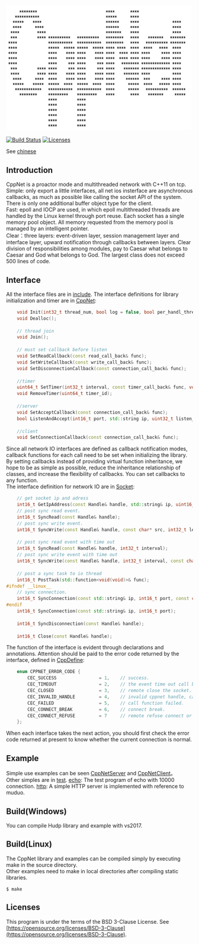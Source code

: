<p align="left"><img width="500" src="./doc/image/logo.png" alt="cppnet logo"></p>

<p align="left">
    <a href="https://travis-ci.org/caozhiyi/CppNet"><img src="https://travis-ci.org/caozhiyi/CppNet.svg?branch=master" alt="Build Status"></a>
    <a href="https://opensource.org/licenses/BSD-3-Clause"><img src="https://img.shields.io/badge/license-bsd-orange.svg" alt="Licenses"></a>
</p> 

See [chinese](/README_cn.md) 
## Introduction

CppNet is a proactor mode and multithreaded network with C++11 on tcp.   
 Simple: only export a little interfaces, all net ios insterface are asynchronous callbacks, as much as possible like calling the socket API of the system. There is only one additional buffer object type for the client.       
 Fast: epoll and IOCP are used, in which epoll multithreaded threads are handled by the Linux kernel through port reuse. Each socket has a single memory pool object. All memory requested from the memory pool is managed by an intelligent pointer.    
 Clear：three layers: event-driven layer, session management layer and interface layer, upward notification through callbacks between layers. Clear division of responsibilities among modules, pay to Caesar what belongs to Caesar and God what belongs to God. The largest class does not exceed 500 lines of code.   

## Interface

All the interface files are in [include](/include). The interface definitions for library initialization and timer are in [CppNet](/include/CppNet.h):    
```c++
    void Init(int32_t thread_num, bool log = false, bool per_handl_thread = false);
    void Dealloc();

    // thread join
    void Join();

    // must set callback before listen
    void SetReadCallback(const read_call_back& func);
    void SetWriteCallback(const write_call_back& func);
    void SetDisconnectionCallback(const connection_call_back& func);

    //timer
    uint64_t SetTimer(int32_t interval, const timer_call_back& func, void* param = nullptr, bool always = false);
    void RemoveTimer(uint64_t timer_id);

    //server
    void SetAcceptCallback(const connection_call_back& func);
    bool ListenAndAccept(int16_t port, std::string ip, uint32_t listen_num);

    //client
    void SetConnectionCallback(const connection_call_back& func);
```
Since all network IO interfaces are defined as callback notification modes, callback functions for each call need to be set when initializing the library.     
By setting callbacks instead of providing virtual function inheritance, we hope to be as simple as possible, reduce the inheritance relationship of classes, and increase the flexibility of callbacks. You can set callbacks to any function.         
The interface definition for network IO are in [Socket](/include/Socket.h):      
```c++
    // get socket ip and adress
    int16_t GetIpAddress(const Handle& handle, std::string& ip, uint16_t& port);
    // post sync read event.
    int16_t SyncRead(const Handle& handle);
    // post sync write event.
    int16_t SyncWrite(const Handle& handle, const char* src, int32_t len);

    // post sync read event with time out
    int16_t SyncRead(const Handle& handle, int32_t interval);
    // post sync write event with time out
    int16_t SyncWrite(const Handle& handle, int32_t interval, const char* src, int32_t len);

    // post a sync task to io thread
    int16_t PostTask(std::function<void(void)>& func);
#ifndef __linux__
    // sync connection. 
    int16_t SyncConnection(const std::string& ip, int16_t port, const char* buf, int32_t buf_len);
#endif
    int16_t SyncConnection(const std::string& ip, int16_t port);

    int16_t SyncDisconnection(const Handle& handle);

    int16_t Close(const Handle& handle);
```
The function of the interface is evident through declarations and annotations. Attention should be paid to the error code returned by the interface, defined in [CppDefine](/include/CppDefine.h):    
```c++
    enum CPPNET_ERROR_CODE {
        CEC_SUCCESS                = 1,    // success.
        CEC_TIMEOUT                = 2,    // the event time out call back.
        CEC_CLOSED                 = 3,    // remote close the socket.
        CEC_INVALID_HANDLE         = 4,    // invalid cppnet handle, can't find in socket manager.
        CEC_FAILED                 = 5,    // call function failed.
        CEC_CONNECT_BREAK          = 6,    // connect break.
        CEC_CONNECT_REFUSE         = 7     // remote refuse connect or server not exist.
    };
```
When each interface takes the next action, you should first check the error code returned at present to know whether the current connection is normal. 

## Example

Simple use examples can be seen [CppNetServer](/CppNetSev/CppNetServer.cpp) and [CppNetClient](/CppNetCli/CppNetClient.cpp)。   
Other simples are in [test](/test). [echo](/test/echo): The test program of echo with 10000 connection. [http](/test/http): A simple HTTP server is implemented with reference to muduo.

## Build(Windows)

You can compile Hudp library and example with vs2017.   

## Build(Linux)

The CppNet library and examples can be compiled simply by executing make in the source directory.     
Other examples need to make in local directories after compiling static libraries.     
```
$ make
```

## Licenses

This program is under the terms of the BSD 3-Clause License. See [https://opensource.org/licenses/BSD-3-Clause](https://opensource.org/licenses/BSD-3-Clause).